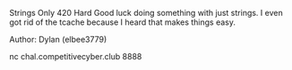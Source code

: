 Strings Only
420
Hard
Good luck doing something with just strings. I even got rid of the tcache because I heard that makes things easy.

Author: Dylan (elbee3779)

nc chal.competitivecyber.club 8888

